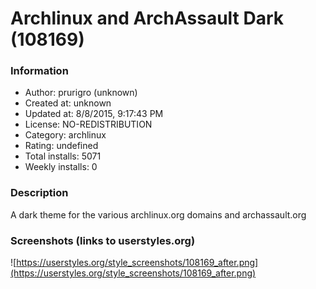 # Archlinux and ArchAssault Dark (108169)

### Information
- Author: prurigro (unknown)
- Created at: unknown
- Updated at: 8/8/2015, 9:17:43 PM
- License: NO-REDISTRIBUTION
- Category: archlinux
- Rating: undefined
- Total installs: 5071
- Weekly installs: 0


### Description
A dark theme for the various archlinux.org domains and archassault.org


### Screenshots (links to userstyles.org)
![https://userstyles.org/style_screenshots/108169_after.png](https://userstyles.org/style_screenshots/108169_after.png)


